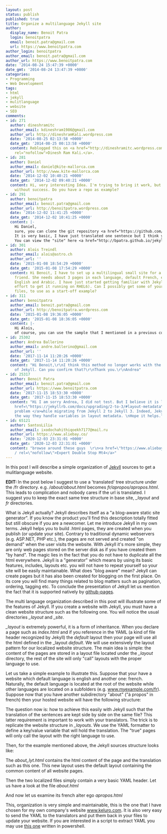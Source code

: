 ```yaml
---
layout: post
status: publish
published: true
title: Organize a multilanguage Jekyll site
author:
  display_name: Benoit Patra
  login: benoitpatra
  email: benoit.patra@gmail.com
  url: https://www.benoitpatra.com
author_login: benoitpatra
author_email: benoit.patra@gmail.com
author_url: https://www.benoitpatra.com
date: '2014-08-24 15:47:39 +0000'
date_gmt: '2014-08-24 13:47:39 +0000'
categories:
- Programming
- Web Development
tags:
- html
- jekyll
- mulitlanguage
- website
- SEO
comments:
- id: 271
  author: dineshramitc
  author_email: kdineshram1986@gmail.com
  author_url: http://dineshramKali.wordpress.com
  date: '2014-08-25 02:13:58 +0000'
  date_gmt: '2014-08-25 00:13:58 +0000'
  content: Reblogged this on <a href="http://dineshramitc.wordpress.com/2014/08/25/organize-a-multilanguage-jekyll-site/"
    rel="nofollow">Dinesh Ram Kali.</a>.
- id: 281
  author: Daniel
  author_email: daniel@kite-mallorca.com
  author_url: http://www.kite-mallorca.com
  date: '2014-12-02 10:40:21 +0000'
  date_gmt: '2014-12-02 09:40:21 +0000'
  content: Hi, very interesting Idea. I'm trying to bring it work, but for the moment
    without success. Do you have a repo as example?
- id: 291
  author: benoitpatra
  author_email: benoit.patra@gmail.com
  author_url: http://benoitpatra.wordpress.com
  date: '2014-12-02 11:41:25 +0000'
  date_gmt: '2014-12-02 10:41:25 +0000'
  content: |-
    Hi Daniel,
    sure, you can clone the git repository <a href="https://github.com/bpatra/jekyllsiteblogpaginated.git" title="jekyll site blog paginate sample" rel="nofollow">here</a>
    It is very basic, I have just translated one sentence but I think you will get the idea.
    You can view the "site" here <a href="http://bpatra.github.io/jekyllsiteblogpaginated" rel="nofollow">http://bpatra.github.io/jekyllsiteblogpaginated</a>
- id: 301
  author: Alois Treindl
  author_email: alois@astro.ch
  author_url: ''
  date: '2015-01-08 18:54:29 +0000'
  date_gmt: '2015-01-08 17:54:29 +0000'
  content: Hi Benoit, I have to set up a multilingual small site for a psychotherapist
    friend. She needs about 3 pages in each language, default French, exra languages
    English and Arabic. I have just started getting familiar with Jekyll (was a big
    effort to get it running on RHEL6). Can I possibly get some of your basic setup
    files, to use as a start-off example?
- id: 311
  author: benoitpatra
  author_email: benoit.patra@gmail.com
  author_url: http://benoitpatra.wordpress.com
  date: '2015-01-08 19:36:05 +0000'
  date_gmt: '2015-01-08 18:36:05 +0000'
  content: |-
    Hi Alois,
    of course, you can use the sample that I mentioned in a previous comment. You can take the source files in the <a href="https://github.com/bpatra/jekyllsiteblogpaginated" rel="nofollow">git reposity </a> or <a href="https://github.com/bpatra/jekyllsiteblogpaginated/archive/master.zip" rel="nofollow">here</a> if you prefer a direct download link.
- id: 25302
  author: Andrea Ballerino
  author_email: andre.ballerino@gmail.com
  author_url: ''
  date: '2017-11-14 11:20:26 +0000'
  date_gmt: '2017-11-14 11:20:26 +0000'
  content: "Hi Benoit,\r\nI think this method no longer works with the latest version
    of Jekyll. Can you confirm that?\r\nThank you.\r\nAndrea"
- id: 25317
  author: Benoit Patra
  author_email: benoit.patra@gmail.com
  author_url: https://www.benoitpatra.com
  date: '2017-11-15 18:53:30 +0000'
  date_gmt: '2017-11-15 18:53:30 +0000'
  content: "Hi I am sorry Andrea, I did not test. But I believe it is linked to <a
    href=\"https://jekyllrb.com/docs/upgrading/2-to-3/#layout-metadata\" rel=\"nofollow\">this
    problem </a>while migrating from Jekyll 2 to Jekyll 3. Indeed, Jekyll changed
    the way they handle variables in layout metadata. \nHope it helps."
- id: 65121
  author: SantosLilia
  author_email: ixodochahithiqoekh7177@mail.ru
  author_url: https://www.aliebay.co/
  date: '2020-12-03 23:31:01 +0000'
  date_gmt: '2020-12-03 22:31:01 +0000'
  content: "browse around these guys  \r\n<a href=\"https://www.aliebay.co/threads/expert-double-stop-mt4.1843/\"
    / rel=\"nofollow\">Expert Double Stop Mt4</a>"
---
```

In this post I will describe a simple organization of <a href="http://jekyllrb.com/">Jekyll</a> sources to get a mulitlanguage website.

<strong>EDIT:&nbsp;</strong>In the post below I suggest to use a 'translated' tree structure under the /fr directory. e.g. _/about/about.html_ becomes _fr/apropos/apropos.html_. This leads to complication and nobody cares if the url is translated. I suggest you to keep the exact same tree structure&nbsp;in base site, <em>_layout</em> and _fr_ directories.

What is Jekyll actually? Jekyll describes itself as a "a blog-aware static site generator". If you know the product you'll find this description totally fitted but still obscure if you are a newcomer. Let me introduce Jekyll in my own terms. Jekyll helps you to build .html pages, they are created when you publish (or update your site). Contrary to traditional dynamic webservers (e.g. ASP.NET, PHP etc.), the pages are not served and created "on demand" when the user visits the website. With Jekyll it's more simple, they are only web pages stored on the server disk as if you have created them "by hand". The magic lies in the fact that you do not have to duplicate all the html everywhere. Jekyll is a "generator" which means by using its basic features, includes, layouts etc. you will not have to repeat yourself so your site will be easily maintainable. What does "blog aware" mean? Jekyll can create pages but it has also been created for blogging on the first place. On its core you will find many things related to blog matters such as pagination, ordering, tagging etc. To conclude the presentation of Jekyll let us mention the fact that it is supported natively by <a href="https://pages.github.com/">github-pages</a>.

The multi language organization described in this post will illustrate some of the features of Jekyll. If you create a website with Jekyll, you must have a clean website structure such as the following one. You will notice the usual directories <em>_layout</em> and <em>_site</em>.

<script src="https://gist.github.com/bpatra/05e8ae432ea98b1321f05ae9d9c48ba1.js"></script>

<em>_layout</em> is extremely powerful, it is a form of inheritance. When you declare a page such as <em>index.html</em> and if you reference in the YAML (a kind of file header recognized by Jekyll) the <em>default</em> layout then your page will use all the html defined in the _layout <em>default</em>. We will use extensively the layout pattern for our localized website structure. The main idea is simple: the content of the pages are stored in a layout file located under the <em>_layout</em> directory, the rest of the site will only "call" layouts with the proper language to use.

Let us take a simple example to illustrate this. Suppose that your have a website which default language is english and another one: french. Naturally, the default language is located at the root of the website while other languages are located on a subfolders (e.g. www.myexample.com/fr). Suppose now that you have another subdirectory "about" ("&agrave; propos" in french) then your hosted website will have the following structure:

<script src="https://gist.github.com/bpatra/2918b37b10632785c89f142875f52688.js"></script>

The question now is: how to achieve this easily with Jekyll such that the translation of the sentences are kept side by side on the same file? This latter requirement is important to work with your translators. The trick is to replicate the website structure in <em>_layouts</em>. We use the YAML formatter to define a key/value variable that will hold the translation. The "true" pages will only call the layout with the right language to use.

Then, for the example mentioned above, the Jekyll sources structure looks like:

<script src="https://gist.github.com/bpatra/dc3f01114a9a0ecd2600d00936118b7b.js"></script>

The <em>about_lyt.html</em> contains the html content of the page and the translation such as this one. This new layout uses the default layout containing the common content of all website pages.

<script src="https://gist.github.com/bpatra/209b250af53241ab5d1f74ea9b4e852d.js"></script>

Then the two localized files simply contain a very basic YAML header.
Let us have a look at the file <em>about.html</em>

<script src="https://gist.github.com/bpatra/f5e98015d60f71dc0090e5466ca48687.js"></script>

And now let us examine its french alter ego <em>apropos.html</em>

<script src="https://gist.github.com/bpatra/ca0904ecade4b4c287506d15b1096eb4.js"></script>

This, organization is very simple and maintainable, this is the one that I have chosen for my own company's website <a href="http://www.keluro.com">www.keluro.com</a>. It is also very easy to send the YAML to the translators and put them back in your files to update your website. If you are interested in a script to extract YAML you may use <a href="https://gist.github.com/79d8f54b50ea6a2c484c">this one</a> written in powershell.

